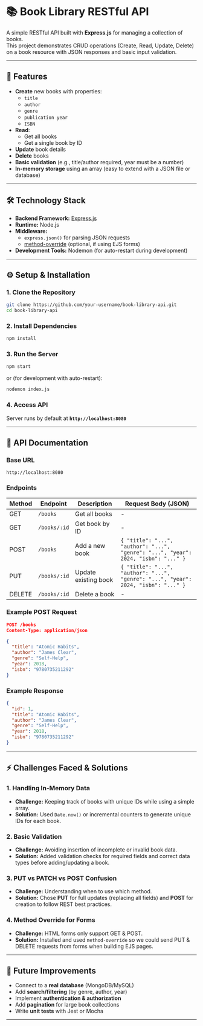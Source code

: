 # 📚 Book Library RESTful API

A simple RESTful API built with **Express.js** for managing a collection of books.  
This project demonstrates CRUD operations (Create, Read, Update, Delete) on a book resource with JSON responses and basic input validation.

---

## 🚀 Features

- **Create** new books with properties:
  - `title`
  - `author`
  - `genre`
  - `publication year`
  - `ISBN`
- **Read**:
  - Get all books
  - Get a single book by ID
- **Update** book details
- **Delete** books
- **Basic validation** (e.g., title/author required, year must be a number)
- **In-memory storage** using an array (easy to extend with a JSON file or database)

---

## 🛠️ Technology Stack

- **Backend Framework:** [Express.js](https://expressjs.com/)
- **Runtime:** Node.js
- **Middleware:**
  - `express.json()` for parsing JSON requests
  - [method-override](https://www.npmjs.com/package/method-override) (optional, if using EJS forms)
- **Development Tools:** Nodemon (for auto-restart during development)

---

## ⚙️ Setup & Installation

### 1. Clone the Repository
```bash
git clone https://github.com/your-username/book-library-api.git
cd book-library-api
```

### 2. Install Dependencies
```bash
npm install
```

### 3. Run the Server
```bash
npm start
```
or (for development with auto-restart):
```bash
nodemon index.js
```

### 4. Access API
Server runs by default at **`http://localhost:8080`**

---

## 📖 API Documentation

### Base URL
```
http://localhost:8080
```

### Endpoints

| Method | Endpoint          | Description             | Request Body (JSON) |
|-------|------------------|-----------------------|--------------------|
| GET   | `/books`         | Get all books         | - |
| GET   | `/books/:id`     | Get book by ID        | - |
| POST  | `/books`         | Add a new book        | `{ "title": "...", "author": "...", "genre": "...", "year": 2024, "isbn": "..." }` |
| PUT   | `/books/:id`     | Update existing book  | `{ "title": "...", "author": "...", "genre": "...", "year": 2024, "isbn": "..." }` |
| DELETE| `/books/:id`     | Delete a book         | - |

### Example POST Request
```json
POST /books
Content-Type: application/json

{
  "title": "Atomic Habits",
  "author": "James Clear",
  "genre": "Self-Help",
  "year": 2018,
  "isbn": "9780735211292"
}
```

### Example Response
```json
{
  "id": 1,
  "title": "Atomic Habits",
  "author": "James Clear",
  "genre": "Self-Help",
  "year": 2018,
  "isbn": "9780735211292"
}
```

---

## ⚡ Challenges Faced & Solutions

### 1. **Handling In-Memory Data**
- **Challenge:** Keeping track of books with unique IDs while using a simple array.
- **Solution:** Used `Date.now()` or incremental counters to generate unique IDs for each book.

### 2. **Basic Validation**
- **Challenge:** Avoiding insertion of incomplete or invalid book data.
- **Solution:** Added validation checks for required fields and correct data types before adding/updating a book.

### 3. **PUT vs PATCH vs POST Confusion**
- **Challenge:** Understanding when to use which method.
- **Solution:** Chose **PUT** for full updates (replacing all fields) and **POST** for creation to follow REST best practices.

### 4. **Method Override for Forms**
- **Challenge:** HTML forms only support GET & POST.
- **Solution:** Installed and used `method-override` so we could send PUT & DELETE requests from forms when building EJS pages.

---

## 📌 Future Improvements

- Connect to a **real database** (MongoDB/MySQL)
- Add **search/filtering** (by genre, author, year)
- Implement **authentication & authorization**
- Add **pagination** for large book collections
- Write **unit tests** with Jest or Mocha

---

